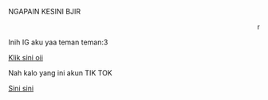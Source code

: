 
<!DOCTYPEhtml>
<html lang="en">
    <head>
       <title>dava anjing</title>
    </head>
    <body>
                <meta charset="UTF-8">
        <p>NGAPAIN KESINI BJIR</p>
        <marquee>ngentoy</marquee>
        <p></p>
        <p>Inih IG aku yaa teman teman:3</p>
        <a href="https://www.instagram.com/dava_something_slebew?igsh=bHEzcmM0ODR5dDZj">Klik sini oii</a>
        <p></p>
        <p>Nah kalo yang ini akun TIK TOK <P>
            <a href="https://www.tiktok.com/@davarabby?_t=8jOEE7v0vSb&_r=1">Sini sini</a>
            
